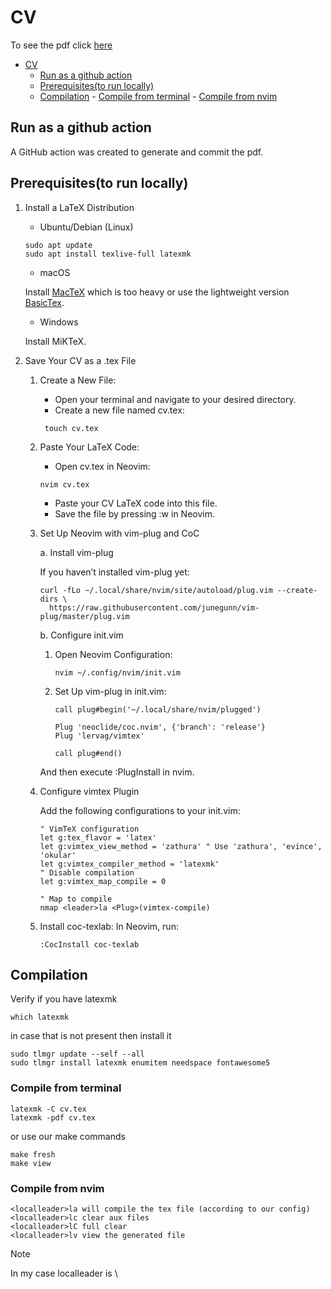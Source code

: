 # CV

To see the pdf click [here](/cv.pdf)

<!--toc:start-->

- [CV](#cv)
  - [Run as a github action](#run-as-a-github-action)
  - [Prerequisites(to run locally)](#prerequisitesto-run-locally)
  - [Compilation](#compilation) -
  [Compile from terminal](#compile-from-terminal) -
  [Compile from nvim](#compile-from-nvim)
  <!--toc:end-->

## Run as a github action

A GitHub action was created to generate and commit the pdf.

## Prerequisites(to run locally)

1. Install a LaTeX Distribution

   - Ubuntu/Debian (Linux)

   ```shell
   sudo apt update
   sudo apt install texlive-full latexmk
   ```

   - macOS

   Install [MacTeX](https://tug.org/mactex/) which is too heavy or use the
   lightweight version [BasicTex](https://tug.org/mactex/morepackages.html).

   - Windows

   Install MiKTeX.

2. Save Your CV as a .tex File

   1. Create a New File:

      - Open your terminal and navigate to your desired directory.
      - Create a new file named cv.tex:

      ```shell
       touch cv.tex
      ```

   2. Paste Your LaTeX Code:

      - Open cv.tex in Neovim:

      ```shell
      nvim cv.tex
      ```

      - Paste your CV LaTeX code into this file.
      - Save the file by pressing :w in Neovim.

   3. Set Up Neovim with vim-plug and CoC

      a. Install vim-plug

      If you haven’t installed vim-plug yet:

      ```shell
      curl -fLo ~/.local/share/nvim/site/autoload/plug.vim --create-dirs \
        https://raw.githubusercontent.com/junegunn/vim-plug/master/plug.vim
      ```

      b. Configure init.vim

      1. Open Neovim Configuration:

         ```shell
         nvim ~/.config/nvim/init.vim
         ```

      2. Set Up vim-plug in init.vim:

         ```vim
         call plug#begin('~/.local/share/nvim/plugged')

         Plug 'neoclide/coc.nvim', {'branch': 'release'}
         Plug 'lervag/vimtex'

         call plug#end()
         ```

      And then execute :PlugInstall in nvim.

   4. Configure vimtex Plugin

      Add the following configurations to your init.vim:

      ```vim
      " VimTeX configuration
      let g:tex_flavor = 'latex'
      let g:vimtex_view_method = 'zathura' " Use 'zathura', 'evince', 'okular'
      let g:vimtex_compiler_method = 'latexmk'
      " Disable compilation
      let g:vimtex_map_compile = 0

      " Map to compile
      nmap <leader>la <Plug>(vimtex-compile)
      ```

   5. Install coc-texlab: In Neovim, run:

      ```vim
      :CocInstall coc-texlab
      ```

## Compilation

Verify if you have latexmk

```shell
which latexmk
```

in case that is not present then install it

```shell
sudo tlmgr update --self --all
sudo tlmgr install latexmk enumitem needspace fontawesome5
```

### Compile from terminal

```shell
latexmk -C cv.tex
latexmk -pdf cv.tex
```

or use our make commands

```shell
make fresh
make view
```

### Compile from nvim

```text
<localleader>la will compile the tex file (according to our config)
<localleader>lc clear aux files
<localleader>lC full clear
<localleader>lv view the generated file
```

> [!NOTE]
> In my case localleader is \
